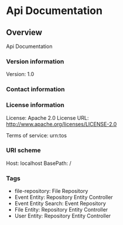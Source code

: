 # Api Documentation

## Overview
Api Documentation

### Version information
Version: 1.0

### Contact information

### License information
License: Apache 2.0
License URL: http://www.apache.org/licenses/LICENSE-2.0

Terms of service: urn:tos

### URI scheme
Host: localhost
BasePath: /

### Tags

* file-repository: File Repository
* Event Entity: Repository Entity Controller
* Event Entity Search: Event Repository
* File Entity: Repository Entity Controller
* User Entity: Repository Entity Controller


